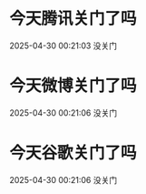 # 今天腾讯关门了吗

2025-04-30 00:21:03 没关门

# 今天微博关门了吗

2025-04-30 00:21:06 没关门

# 今天谷歌关门了吗

2025-04-30 00:21:06 没关门


